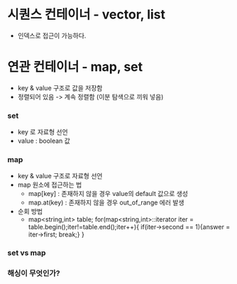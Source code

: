 # 시퀀스 컨테이너 - vector, list

- 인덱스로 접근이 가능하다.

# 연관 컨테이너 - map, set

- key & value 구조로 값을 저장함
- 정렬되어 있음 -> 계속 정렬함 (이분 탐색으로 끼워 넣음)

### set

- key 로 자료형 선언
- value : boolean 값

### map

- key & value 구조로 자료형 선언
- map 원소에 접근하는 법
  - map[key] : 존재하지 않을 경우 value의 default 값으로 생성
  - map.at(key) : 존재하지 않을 경우 out_of_range 에러 발생
- 순회 방법
  - map<string,int> table;
    for(map<string,int>::iterator iter = table.begin();iter!=table.end();iter++){
    if(iter->second == 1){answer = iter->first; break;}
    }

### set vs map

### 해싱이 무엇인가?
